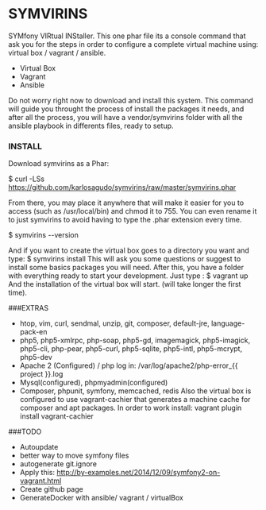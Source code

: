 # SYMVIRINS

SYMfony VIRtual INStaller.
This one phar file its a console command that ask you for the steps in order to configure a complete virtual machine using: virtual box / vagrant / ansible.

  - Virtual Box
  - Vagrant
  - Ansible

Do not worry right now to download and install this system. This command will guide you throught the process of install the packages it needs, and after all the process, you will have a vendor/symvirins folder with all the ansible playbook in differents files, ready to setup.

### INSTALL
Download symvirins as a Phar:

$ curl -LSs https://github.com/karlosagudo/symvirins/raw/master/symvirins.phar

From there, you may place it anywhere that will make it easier for you to access (such as /usr/local/bin) and chmod it to 755.
You can even rename it to just symvirins to avoid having to type the .phar extension every time.

$ symvirins --version

And if you want to create the virtual box goes to a directory you want and type:
$ symvirins install
This will ask you some questions or suggest to install some basics packages you will need.
After this, you have a folder with everything ready to start your development.
Just type :
$ vagrant up
And the installation of the virtual box will start. (will take longer the first time).

###EXTRAS
  - htop, vim, curl, sendmal, unzip, git, composer, default-jre, language-pack-en
  - php5, php5-xmlrpc, php-soap, php5-gd, imagemagick, php5-imagick, php5-cli, php-pear, php5-curl, php5-sqlite, php5-intl, php5-mcrypt, php5-dev
  - Apache 2 (Configured) / php log in: /var/log/apache2/php-error_{{ project }}.log
  - Mysql(configured), phpmyadmin(configured)
  - Composer, phpunit, symfony, memcached, redis
Also the virtual box is configured to use vagrant-cachier that generates a machine cache for composer and apt packages.
In order to work install: vagrant plugin install vagrant-cachier


###TODO
   - Autoupdate
   - better way to move symfony files
   - autogenerate git.ignore
   - Apply this: http://by-examples.net/2014/12/09/symfony2-on-vagrant.html
   - Create github page
   - GenerateDocker with ansible/ vagrant / virtualBox
